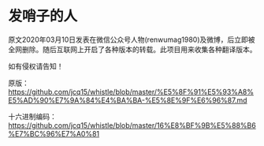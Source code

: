 # 发哨子的人

原文2020年03月10日发表在微信公众号人物(renwumag1980)及微博，后立即被全网删除。随后互联网上开启了各种版本的转载。此项目用来收集各种翻译版本。

如有侵权请告知！

原版：https://github.com/jcq15/whistle/blob/master/%E5%8F%91%E5%93%A8%E5%AD%90%E7%9A%84%E4%BA%BA-%E5%8E%9F%E6%96%87.md

十六进制编码：https://github.com/jcq15/whistle/blob/master/16%E8%BF%9B%E5%88%B6%E7%BC%96%E7%A0%81
